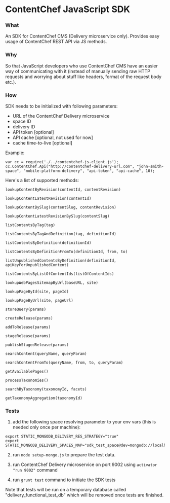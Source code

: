# ContentChef JavaScript SDK

### What

An SDK for ContentChef CMS (Delivery microservice only). Provides easy usage of ContentChef REST API via JS methods.

### Why

So that JavaScript developers who use ContentChef CMS have an easier way of communicating with it (instead of manually sending raw HTTP requests and worrying about stuff like headers, format of the request body etc.).

### How

SDK needs to be initialized with following parameters:
- URL of the ContentChef Delivery microservice  
- space ID  
- delivery ID  
- API token [optional]  
- API cache [optional, not used for now]  
- cache time-to-live [optional]  

Example:

    var cc = require('./../contentchef-js-client.js');
    cc.ContentChef.Api("http://contentchef-delivery-url.com", "john-smith-space", "mobile-platform-delivery", "api-token", "api-cache", 10);

Here's a list of supported methods:


    lookupContentByRevision(contentId, contentRevision)

    lookupContentLatestRevision(contentId)

    lookupContentBySlug(contentSlug, contentRevision)

    lookupContentLatestRevisionBySlug(contentSlug)

    listContentsByTag(tag)

    listContentsByTagAndDefinition(tag, definitionId)

    listContentsByDefinition(definitionId) 

    listContentsByDefinitionFromTo(definitionId, from, to) 

    listUnpublishedContentsByDefinition(definitionId, apiKeyForUnpublishedContent) 

    listContentsByListOfContentIds(listOfContentIds) 

    lookupWebPagesSitemapByUrl(baseURL, site)

    lookupPageById(site, pageId) 

    lookupPageByUrl(site, pageUrl) 

    storeQuery(params) 
        
    createRelease(params)

    addToRelease(params) 

    stageRelease(params) 

    publishStagedRelease(params)

    searchContent(queryName, queryParam)

    searchContentFromTo(queryName, from, to, queryParam)

    getAvailablePages()

    processTaxonomies()

    searchByTaxonomy(taxonomyId, facets) 

    getTaxonomyAggregation(taxonomyId)

### Tests
 
1) add the following space resolving parameter to your env vars (this is needed only once per machine):

```
export STATIC_MONGODB_DELIVERY_RES_STRATEGY="true"
export STATIC_MONGODB_DELIVERY_SPACES_MAP="sdk_test_space@dev=mongodb://localhost:27017/delivery_functional_test_db"
```
2) run `node setup-mongo.js` to prepare the test data. 

3) run ContentChef Delivery microservice on port 9002 using `activator "run 9002"` command

4) run `grunt test` command to initiate the SDK tests

Note that tests will be run on a temporary database called "delivery_functional_test_db" which will be removed once tests are finished.
